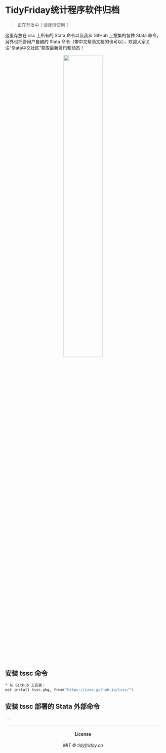 # TidyFriday统计程序软件归档

> 正在开发中！请谨慎使用！

这里存放在 ssc 上所有的 Stata 命令以及我从 GitHub 上搜集的各种 Stata 命令，另外也托管用户自编的 Stata 命令（带中文帮助文档的也可以），欢迎大家关注“Stata中文社区”获取最新资讯和动态！

<div align="center">
	<img src="https://czxa.github.io/tssc/assets/qrcode_for_gh_97f81c8af6d6_258.jpg" width="50%"/>
</div>

## 安装 tssc 命令

```stata
* 从 GitHub 上安装：
net install tssc.pkg, from("https://czxa.github.io/tssc/")
```

## 安装 tssc 部署的 Stata 外部命令

```stata
...
```

------------

<h4 align="center">License</h4>
<h6 align="center">MIT © tidyfriday.cn</h6>
